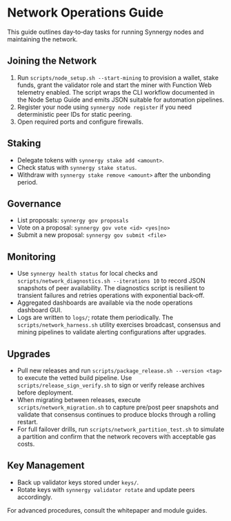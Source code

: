 # Network Operations Guide

This guide outlines day‑to‑day tasks for running Synnergy nodes and maintaining the network.

## Joining the Network

1. Run `scripts/node_setup.sh --start-mining` to provision a wallet, stake funds,
   grant the validator role and start the miner with Function Web telemetry
   enabled. The script wraps the CLI workflow documented in the Node Setup Guide
   and emits JSON suitable for automation pipelines.
2. Register your node using `synnergy node register` if you need deterministic
   peer IDs for static peering.
3. Open required ports and configure firewalls.

## Staking

- Delegate tokens with `synnergy stake add <amount>`.
- Check status with `synnergy stake status`.
- Withdraw with `synnergy stake remove <amount>` after the unbonding period.

## Governance

- List proposals: `synnergy gov proposals`
- Vote on a proposal: `synnergy gov vote <id> <yes|no>`
- Submit a new proposal: `synnergy gov submit <file>`

## Monitoring

- Use `synnergy health status` for local checks and
  `scripts/network_diagnostics.sh --iterations 10` to record JSON snapshots of
  peer availability. The diagnostics script is resilient to transient failures
  and retries operations with exponential back‑off.
- Aggregated dashboards are available via the node operations dashboard GUI.
- Logs are written to `logs/`; rotate them periodically. The
  `scripts/network_harness.sh` utility exercises broadcast, consensus and mining
  pipelines to validate alerting configurations after upgrades.

## Upgrades

- Pull new releases and run `scripts/package_release.sh --version <tag>` to
  execute the vetted build pipeline. Use `scripts/release_sign_verify.sh` to sign
  or verify release archives before deployment.
- When migrating between releases, execute `scripts/network_migration.sh` to
  capture pre/post peer snapshots and validate that consensus continues to
  produce blocks through a rolling restart.
- For full failover drills, run `scripts/network_partition_test.sh` to simulate
  a partition and confirm that the network recovers with acceptable gas costs.

## Key Management

- Back up validator keys stored under `keys/`.
- Rotate keys with `synnergy validator rotate` and update peers accordingly.

For advanced procedures, consult the whitepaper and module guides.

